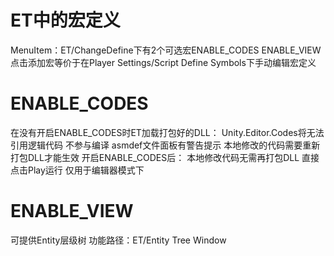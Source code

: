 # ET中的宏定义
MenuItem：ET/ChangeDefine下有2个可选宏ENABLE_CODES ENABLE_VIEW
点击添加宏等价于在Player Settings/Script Define Symbols下手动编辑宏定义


# ENABLE_CODES
在没有开启ENABLE_CODES时ET加载打包好的DLL：
    Unity.Editor.Codes将无法引用逻辑代码 不参与编译 asmdef文件面板有警告提示
    本地修改的代码需要重新打包DLL才能生效
开启ENABLE_CODES后：
    本地修改代码无需再打包DLL 直接点击Play运行
    仅用于编辑器模式下

# ENABLE_VIEW
可提供Entity层级树 功能路径：ET/Entity Tree Window